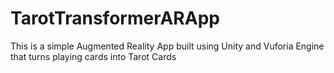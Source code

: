 # TarotTransformerARApp
This is a simple Augmented Reality App built using Unity and Vuforia Engine that turns playing cards into Tarot Cards
